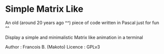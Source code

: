 # Simple Matrix Like

An old (around 20 years ago ^^) piece of code written in Pascal just for fun ^^

Display a simple and minimalistic Matrix like animation in a terminal

Author : Francois B. (Makoto) Licence : GPLv3
